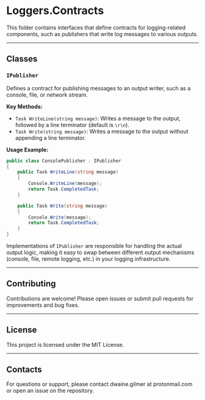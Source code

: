 # Loggers.Contracts

This folder contains interfaces that define contracts for logging-related components, such as publishers that write log messages to various outputs.

---

## Classes

### `IPublisher`
Defines a contract for publishing messages to an output writer, such as a console, file, or network stream.

**Key Methods:**
- `Task WriteLine(string message)`: Writes a message to the output, followed by a line terminator (default is `\r\n`).
- `Task Write(string message)`: Writes a message to the output without appending a line terminator.

**Usage Example:**
```csharp
public class ConsolePublisher : IPublisher
{
    public Task WriteLine(string message)
    {
        Console.WriteLine(message);
        return Task.CompletedTask;
    }

    public Task Write(string message)
    {
        Console.Write(message);
        return Task.CompletedTask;
    }
}
```

Implementations of `IPublisher` are responsible for handling the actual output logic, making it easy to swap between different output mechanisms (console, file, remote logging, etc.) in your logging infrastructure.

---

## Contributing

Contributions are welcome! Please open issues or submit pull requests for improvements and bug fixes.

---

## License

This project is licensed under the MIT License.

---

## Contacts

For questions or support, please contact dwaine.gilmer at protonmail.com or open an issue on the repository.